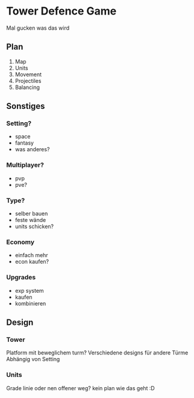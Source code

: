 # Tower Defence Game

Mal gucken was das wird


## Plan
1. Map
2. Units
3. Movement
4. Projectiles
5. Balancing

## Sonstiges
### Setting?
- space
- fantasy
- was anderes?

### Multiplayer?
- pvp
- pve? 

### Type?
- selber bauen
- feste wände
- units schicken?

### Economy
- einfach mehr
- econ kaufen?

### Upgrades
- exp system 
- kaufen
- kombinieren

## Design

### Tower
Platform mit beweglichem turm?
Verschiedene designs für andere Türme
Abhängig von Setting

### Units
Grade linie oder nen offener weg? kein plan wie das geht :D
